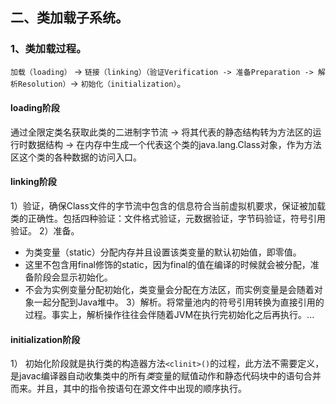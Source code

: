 ## 二、类加载子系统。

### 1、类加载过程。

`加载（loading）` -> `链接（linking）（验证Verification -> 准备Preparation -> 解析Resolution）`-> `初始化（initialization）`。

#### loading阶段

通过全限定类名获取此类的二进制字节流  -> 将其代表的静态结构转为方法区的运行时数据结构 -> 在内存中生成一个代表这个类的java.lang.Class对象，作为方法区这个类的各种数据的访问入口。

#### linking阶段
1）验证，确保Class文件的字节流中包含的信息符合当前虚拟机要求，保证被加载类的正确性。包括四种验证：文件格式验证，元数据验证，字节码验证，符号引用验证。
2）准备。
- 为类变量（static）分配内存并且设置该类变量的默认初始值，即零值。
- 这里不包含用final修饰的static，因为final的值在编译的时候就会被分配，准备阶段会显示初始化。
- 不会为实例变量分配初始化，类变量会分配在方法区，而实例变量是会随着对象一起分配到Java堆中。
3）解析。将常量池内的符号引用转换为直接引用的过程。事实上，解析操作往往会伴随着JVM在执行完初始化之后再执行。...
#### initialization阶段
1） 初始化阶段就是执行类的构造器方法`<clinit>()`的过程，此方法不需要定义，是javac编译器自动收集类中的所有*类*变量的赋值动作和静态代码块中的语句合并而来。并且，其中的指令按语句在源文件中出现的顺序执行。
